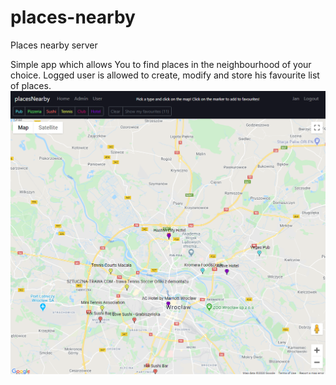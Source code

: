 # places-nearby
Places nearby server

Simple app which allows You to find places in the neighbourhood of your choice. Logged user is allowed to create, modify and store his favourite list of places.
![Snapshot](https://github.com/Neeeeek/places-nearby/blob/master/snapshots/screen2.PNG)
